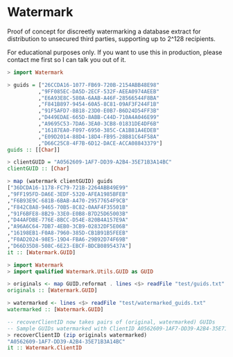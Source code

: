# Watermark
Proof of concept for discreetly watermarking a database extract for distribution to unsecured third parties, supporting up to 2^128 recipients.

For educational purposes only. If you want to use this in production, please contact me first so I can talk you out of it.

```haskell
> import Watermark

> guids = ["26CCDA16-1077-FB69-720B-2154ABB48E98"
          ,"9FF085EC-DA5D-2ECF-532F-AEEA0974AEEB"
          ,"E6A93E8C-580A-6AAB-A46F-28566544F8BA"
          ,"F841B897-9454-60A5-8C81-09AF3F244F1B"
          ,"91F5AFD7-8B18-23D0-E0B7-B6D24D54FF3B"
          ,"D449EDAE-665D-8ABB-C44D-710A4A046E99"
          ,"A9695C53-7DA6-3EA0-3CB8-01831DE4DF6B"
          ,"16187EA0-F097-6950-385C-CA1B81A4EDEB"
          ,"E09D2014-88D4-18D4-FB95-28B81C64F58A"
          ,"D66C25C8-4F7B-6D12-DACE-ACCA08843379"]
guids :: [[Char]]

> clientGUID = "A0562609-1AF7-DD39-A2B4-35E71B3A14BC"
clientGUID :: [Char]

> map (watermark clientGUID) guids
["36DCDA16-1178-FC79-721B-2264ABB49E99"
,"9FF195FD-DA6E-3EDF-5320-AFEA1985BFEB"
,"F6B93E9C-681B-6BAB-A470-29577654F9CB"
,"F842C8A8-9465-70B5-8C82-0AAF4F35501B"
,"91F6BFE8-8B29-33E0-E0B8-B7D25D65003B"
,"D44AFDBE-776E-8BCC-D54E-820B4A157E9A"
,"A96A6C64-7DB7-4EB0-3CB9-02832DF5E06B"
,"16198EB1-F0A8-7960-385D-CB1B91B5FEEB"
,"F0AD2024-98E5-19D4-FBA6-29B92D74F69B"
,"D66D35D8-508C-6E23-EBCF-BDCB0895437A"]
it :: [Watermark.GUID]
```

```haskell
> import Watermark
> import qualified Watermark.Utils.GUID as GUID

> originals <- map GUID.reformat . lines <$> readFile "test/guids.txt"
originals :: [Watermark.GUID]

> watermarked <- lines <$> readFile "test/watermarked_guids.txt"
watermarked :: [Watermark.GUID]

-- recoverClientID now takes pairs of (original, watermarked) GUIDs
-- Sample GUIDs watermarked with ClientID A0562609-1AF7-DD39-A2B4-35E71B3A14BC
> recoverClientID (zip originals watermarked)
"A0562609-1AF7-DD39-A2B4-35E71B3A14BC"
it :: Watermark.ClientID
```
